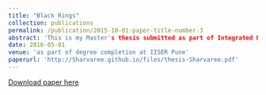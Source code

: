 ```yaml
---
title: "Black Rings"
collection: publications
permalink: /publication/2015-10-01-paper-title-number-3
abstract: 'This is my Master's thesis submitted as part of Integrated BS-MS at IISER Pune'
date: 2016-05-01
venue: 'as part of degree completion at IISER Pune'
paperurl: 'http://Sharvaree.github.io/files/thesis-Sharvaree.pdf'
---
```



[Download paper here](http://Sharvaree.github.io/files/thesis-Sharvaree.pdf)
